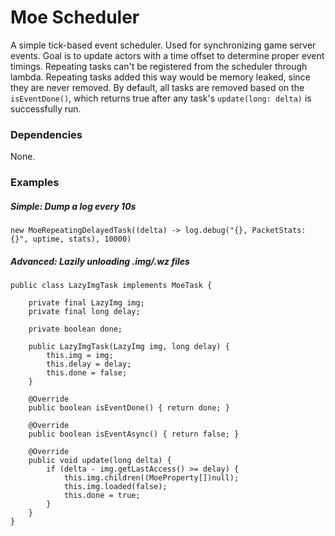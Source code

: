 # Moe Scheduler

A simple tick-based event scheduler. Used for synchronizing game server events.
Goal is to update actors with a time offset to determine proper event timings.
Repeating tasks can't be registered from the scheduler through lambda.
Repeating tasks added this way would be memory leaked, since they are never removed.
By default, all tasks are removed based on the ``isEventDone()``, which returns true after any task's ``update(long: delta)`` is successfully run.  

### Dependencies
None.

### Examples
##### Simple: Dump a log every 10s
```
new MoeRepeatingDelayedTask((delta) -> log.debug("{}, PacketStats: {}", uptime, stats), 10000)
```
##### Advanced: Lazily unloading .img/.wz files
```
public class LazyImgTask implements MoeTask {

    private final LazyImg img;
    private final long delay;

    private boolean done;

    public LazyImgTask(LazyImg img, long delay) {
        this.img = img;
        this.delay = delay;
        this.done = false;
    }

    @Override
    public boolean isEventDone() { return done; }

    @Override
    public boolean isEventAsync() { return false; }

    @Override
    public void update(long delta) {
        if (delta - img.getLastAccess() >= delay) {
            this.img.children((MoeProperty[])null);
            this.img.loaded(false);
            this.done = true;
        }
    }
}
```